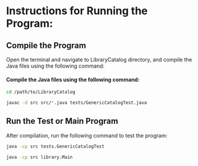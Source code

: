 # Instructions for Running the Program:

## Compile the Program
Open the terminal and navigate to LibraryCatalog directory, and compile the Java files using the following command:

#### Compile the Java files using the following command:

```bash
cd /path/to/LibraryCatalog

javac -d src src/*.java tests/GenericCatalogTest.java
```

## Run the Test or Main Program
After compilation, run the following command to test the program:

```bash
java -cp src tests.GenericCatalogTest

java -cp src library.Main
```
